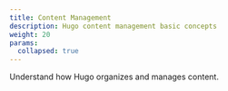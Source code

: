 ```yaml
---
title: Content Management
description: Hugo content management basic concepts
weight: 20
params:
  collapsed: true
---
```


Understand how Hugo organizes and manages content.